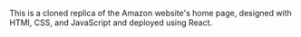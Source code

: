 This is a cloned replica of the Amazon website's home page, designed with HTMl, CSS, and JavaScript and deployed using React.
